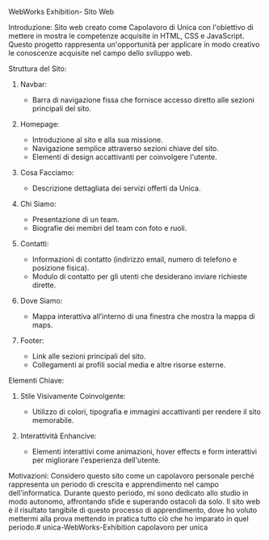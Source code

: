 WebWorks Exhibition- Sito Web

Introduzione:
Sito web creato come Capolavoro di Unica con l'obiettivo di mettere in mostra le competenze acquisite in HTML, CSS e JavaScript. Questo progetto rappresenta un'opportunità per applicare in modo creativo le conoscenze acquisite nel campo dello sviluppo web.

Struttura del Sito:

1. Navbar:
   - Barra di navigazione fissa che fornisce accesso diretto alle sezioni principali del sito.

2. Homepage:
   - Introduzione al sito e alla sua missione.
   - Navigazione semplice attraverso sezioni chiave del sito.
   - Elementi di design accattivanti per coinvolgere l'utente.

3. Cosa Facciamo:
   - Descrizione dettagliata dei servizi offerti da Unica.

4. Chi Siamo:
   - Presentazione di un team.
   - Biografie dei membri del team con foto e ruoli.

5. Contatti:
   - Informazioni di contatto (indirizzo email, numero di telefono e posizione fisica).
   - Modulo di contatto per gli utenti che desiderano inviare richieste dirette.

6. Dove Siamo:
   - Mappa interattiva all’interno  di una finestra che mostra la mappa di maps.

7. Footer:
   - Link alle sezioni principali del sito.
   - Collegamenti ai profili social media e altre risorse esterne.

Elementi Chiave:

1. Stile Visivamente Coinvolgente:
   - Utilizzo di colori, tipografia e immagini accattivanti per rendere il sito memorabile.

2. Interattività Enhancive:
   - Elementi interattivi come animazioni, hover effects e form interattivi per migliorare l'esperienza dell'utente.


Motivazioni:
Considero questo sito come un capolavoro personale perché rappresenta un periodo di crescita e apprendimento nel campo dell'informatica. Durante questo periodo, mi sono dedicato allo studio in modo autonomo, affrontando sfide e superando ostacoli da solo. Il sito web è il risultato tangibile di questo processo di apprendimento, dove ho voluto mettermi alla prova mettendo in pratica tutto ciò che ho imparato in quel periodo.# unica-WebWorks-Exhibition
capolavoro per unica
